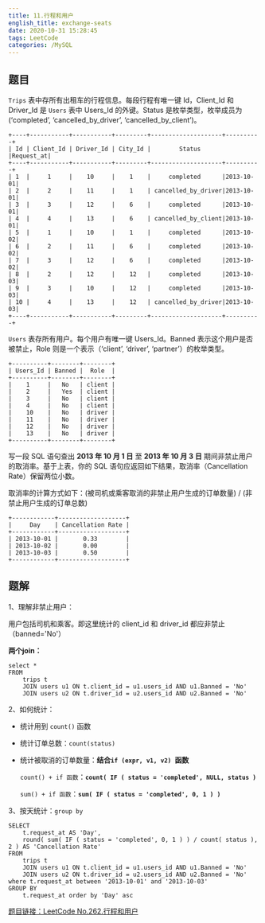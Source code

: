 ```yaml
---
title: 11.行程和用户
english_title: exchange-seats
date: 2020-10-31 15:28:45
tags: LeetCode
categories: /MySQL
---
```


## 题目

`Trips` 表中存所有出租车的行程信息。每段行程有唯一键 Id，Client_Id 和 Driver_Id 是 `Users` 表中 Users_Id 的外键。Status 是枚举类型，枚举成员为 (‘completed’, ‘cancelled_by_driver’, ‘cancelled_by_client’)。

```
+----+-----------+-----------+---------+--------------------+----------+
| Id | Client_Id | Driver_Id | City_Id |        Status      |Request_at|
+----+-----------+-----------+---------+--------------------+----------+
| 1  |     1     |    10     |    1    |     completed      |2013-10-01|
| 2  |     2     |    11     |    1    | cancelled_by_driver|2013-10-01|
| 3  |     3     |    12     |    6    |     completed      |2013-10-01|
| 4  |     4     |    13     |    6    | cancelled_by_client|2013-10-01|
| 5  |     1     |    10     |    1    |     completed      |2013-10-02|
| 6  |     2     |    11     |    6    |     completed      |2013-10-02|
| 7  |     3     |    12     |    6    |     completed      |2013-10-02|
| 8  |     2     |    12     |    12   |     completed      |2013-10-03|
| 9  |     3     |    10     |    12   |     completed      |2013-10-03| 
| 10 |     4     |    13     |    12   | cancelled_by_driver|2013-10-03|
+----+-----------+-----------+---------+--------------------+----------+
```

`Users` 表存所有用户。每个用户有唯一键 Users_Id。Banned 表示这个用户是否被禁止，Role 则是一个表示（‘client’, ‘driver’, ‘partner’）的枚举类型。

```
+----------+--------+--------+
| Users_Id | Banned |  Role  |
+----------+--------+--------+
|    1     |   No   | client |
|    2     |   Yes  | client |
|    3     |   No   | client |
|    4     |   No   | client |
|    10    |   No   | driver |
|    11    |   No   | driver |
|    12    |   No   | driver |
|    13    |   No   | driver |
+----------+--------+--------+
```

写一段 SQL 语句查出 **2013 年 10 月 1 日** 至 **2013 年 10 月 3 日** 期间非禁止用户的取消率。基于上表，你的 SQL 语句应返回如下结果，取消率（Cancellation Rate）保留两位小数。

取消率的计算方式如下：(被司机或乘客取消的非禁止用户生成的订单数量) / (非禁止用户生成的订单总数)

```
+------------+-------------------+
|     Day    | Cancellation Rate |
+------------+-------------------+
| 2013-10-01 |       0.33        |
| 2013-10-02 |       0.00        |
| 2013-10-03 |       0.50        |
+------------+-------------------+
```

## 题解

1、理解非禁止用户：

用户包括司机和乘客。即这里统计的 client_id 和 driver_id 都应非禁止（banned='No'）

**两个join：**

```mysql
select *
FROM
	trips t
	JOIN users u1 ON t.client_id = u1.users_id AND u1.Banned = 'No'
	JOIN users u2 ON t.driver_id = u2.users_id AND u2.Banned = 'No' 
```

2、如何统计：

* 统计用到 `count()` 函数

* 统计订单总数：`count(status)`

* 统计被取消的订单数量：**结合`if (expr, v1, v2) `函数**

  `count() + if 函数`：**`count( IF ( status = 'completed', NULL, status )`**

  `sum() + if 函数`：**`sum( IF ( status = 'completed', 0, 1 ) )`**

3、按天统计：`group by`

```mysql
SELECT
	t.request_at AS 'Day',
	round( sum( IF ( status = 'completed', 0, 1 ) ) / count( status ), 2 ) AS 'Cancellation Rate' 
FROM
	trips t
	JOIN users u1 ON t.client_id = u1.users_id AND u1.Banned = 'No'
	JOIN users u2 ON t.driver_id = u2.users_id AND u2.Banned = 'No' 
where t.request_at between '2013-10-01' and '2013-10-03'
GROUP BY
	t.request_at order by 'Day' asc
```

[题目链接：LeetCode No.262.行程和用户](https://leetcode-cn.com/problems/trips-and-users/)


